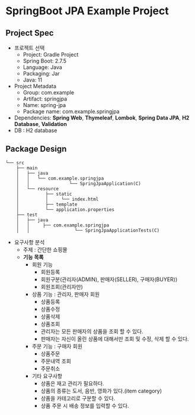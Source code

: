 # SpringBoot JPA Example Project

## Project Spec
- 프로젝트 선택
    - Project: Gradle Project
    - Spring Boot: 2.7.5
    - Language: Java
    - Packaging: Jar
    - Java: 11
- Project Metadata
  - Group: com.example
  - Artifact: springjpa
  - Name: spring-jpa
  - Package name: com.example.springjpa
- Dependencies: **Spring Web**, **Thymeleaf**, **Lombok**, **Spring Data JPA**, **H2 Database**, **Validation**
- DB : H2 database

## Package Design
```
└── src
    ├── main
    │   ├── java
    │   │   └── com.example.springjpa
    │   │               └── SpringJpaApplication(C)
    │   └── resource
    │          ├── static
    │          │     └── index.html
    │          ├── template
    │          └── application.properties
    ├── test
    │   ├── java
    │   │     ├── com.example.springjpa
    │   │                 └── SpringJpaApplicationTests(C)
```

- 요구사항 분석
  - 주제 : 간단한 쇼핑몰
  - **기능 목록**
    - 회원 기능
      - 회원등록
      - 회원구분(관리자(ADMIN), 판매자(SELLER), 구매자(BUYER))
      - 회원조회(관리자만)
    - 상품 기능 : 관리자, 판매자 회원
      - 상품등록
      - 상품수정
      - 상품삭제
      - 상품조회
      - 관리자는 모든 판매자의 상품을 조회 할 수 있다.
      - 판매자는 자신이 올린 상품에 대해서만 조회 및 수정, 삭제 할 수 있다.
    - 주문 기능 : 구매자 회원
      - 상품주문
      - 주문내역 조회
      - 주문취소
    - 기타 요구사항
      - 상품은 재고 관리가 필요하다.
      - 상품의 종류는 도서, 음반, 영화가 있다.(item category)
      - 상품을 카테고리로 구분할 수 있다.
      - 상품 주문 시 배송 정보를 입력할 수 있다.